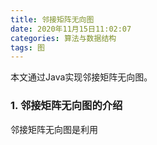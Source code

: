 ```yaml
---
title: 邻接矩阵无向图
date: 2020年11月15日11:02:07
categories: 算法与数据结构
tags: 图
---
```


本文通过Java实现邻接矩阵无向图。

### 1. 邻接矩阵无向图的介绍

邻接矩阵无向图是利用
